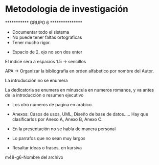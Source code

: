 # Metodologia de investigación

*********** GRUPO 6 ***************

- Documentar todo el sistema
- No puede tener faltas ortograficas
- Tener mucho rigor.

* Espacio de 2, ojo no son dos enter

El indice sera a espacios 1.5 -> sencillos

APA -> Organizar la bibliografia en orden alfabetico por nombre del Autor.

La introducción no se enumera

La dedicatoria se enumera en minuscula en numeros romanos, y va antes de la introducción o resumen ejecutivo

* Los otro numeros de pagina en arabico.

* Anexos: Casos de usos, UML, Diseño de base de datos..... Hay que clasificarlos por
Anexo A, Anexo B, Anexo C.

* En la presentación no se habla de manera personal

* Lo parrafos que no sean muy largos

* Resaltar ideas o frases, en kursiva

m48-g6-Nombre del archivo